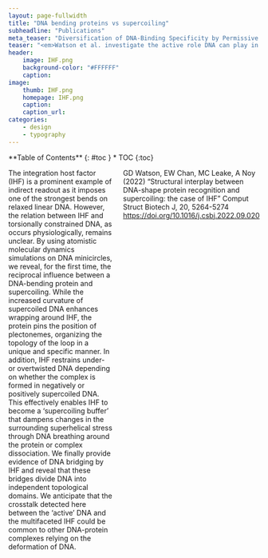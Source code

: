 ```yaml
---
layout: page-fullwidth
title: "DNA bending proteins vs supercoiling"
subheadline: "Publications"
meta_teaser: "Diversification of DNA-Binding Specificity by Permissive and Specificity-Switching Mutations in the ParB/Noc Protein Family"
teaser: "<em>Watson et al. investigate the active role DNA can play in protein-DNA interactions via supercoiling and how it affects how IHF plays it's architectural roles."
header:
    image: IHF.png
    background-color: "#FFFFFF"
    caption: 
image:
    thumb: IHF.png
    homepage: IHF.png
    caption: 
    caption_url: 
categories:
    - design
    - typography
---
```

<!--more-->

<div class="row">
<div class="medium-4 medium-push-8 columns" markdown="1">
<div class="panel radius" markdown="1">
**Table of Contents**
{: #toc }
*  TOC
{:toc}
</div>
</div><!-- /.medium-4.columns -->

<div class="medium-8 medium-pull-4 columns" markdown="1">


The integration host factor (IHF) is a prominent example of indirect readout as it imposes one of the strongest bends on relaxed linear DNA. However, the relation between IHF and torsionally constrained DNA, as occurs physiologically, remains unclear. By using atomistic molecular dynamics simulations on DNA minicircles, we reveal, for the first time, the reciprocal influence between a DNA-bending protein and supercoiling. While the increased curvature of supercoiled DNA enhances wrapping around IHF, the protein pins the position of plectonemes, organizing the topology of the loop in a unique and specific manner. In addition, IHF restrains under- or overtwisted DNA depending on whether the complex is formed in negatively or positively supercoiled DNA. This effectively enables IHF to become a ‘supercoiling buffer’ that dampens changes in the surrounding superhelical stress through DNA breathing around the protein or complex dissociation. We finally provide evidence of DNA bridging by IHF and reveal that these bridges divide DNA into independent topological domains. We anticipate that the crosstalk detected here between the ‘active’ DNA and the multifaceted IHF could be common to other DNA-protein complexes relying on the deformation of DNA.

GD Watson, EW Chan, MC Leake, A Noy (2022) “Structural interplay between DNA-shape protein recognition and supercoiling: the case of IHF” Comput Struct Biotech J, 20, 5264-5274 https://doi.org/10.1016/j.csbj.2022.09.020
